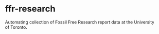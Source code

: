 # ffr-research
Automating collection of Fossil Free Research report data at the University of Toronto.
